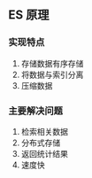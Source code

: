 ## ES 原理

### 实现特点

1. 存储数据有序存储
2. 将数据与索引分离
3. 压缩数据

### 主要解决问题

1. 检索相关数据
2. 分布式存储
3. 返回统计结果
4. 速度快

